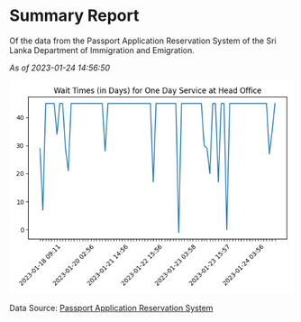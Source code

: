 # Summary Report

Of the data from the Passport Application Reservation System of the Sri Lanka Department of Immigration and Emigration.

*As of 2023-01-24 14:56:50*

![Wait Time Chart](summary.wait_time_chart.png)

Data Source: [Passport Application Reservation System](https://eservices.immigration.gov.lk:8443/appointment/pages/reservationApplication.xhtml)